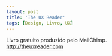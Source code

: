 ```yaml
---
layout: post
title: 'The UX Reader'
tags: [Design, Livro, UX]
---
```


Livro gratuito produzido pelo MailChimp.<br>
<http://theuxreader.com>
